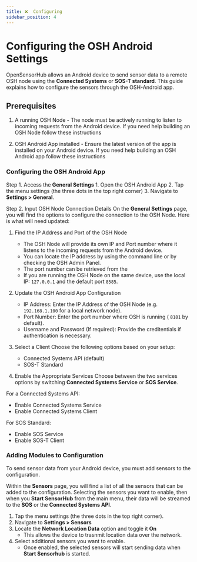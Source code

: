 ```yaml
---
title: ❌  Configuring
sidebar_position: 4
---
```


# Configuring the OSH Android Settings
OpenSensorHub allows an Android device to send sensor data to a remote OSH node using the **Connected Systems** or **SOS-T standard**. This guide explains how to configure the sensors through the OSH-Android app.

## Prerequisites
1. A running OSH Node - The node must be actively running to listen to incoming requests from the Android device. If you need help building an OSH Node follow these instructions 
<!-- [here](LINK). -->
2. OSH Android App installed - Ensure the latest version of the app is installed on your Android device. If you need help building an OSH Android app follow these instructions 
<!-- [here](LINK). -->
 


### Configuring the OSH Android App
Step 1. Access the **General Settings** 
    1. Open the OSH Android App
    2. Tap the menu settings (the three dots in the top right corner)
    3. Navigate to  **Settings > General**. 

Step 2. Input OSH Node Connection Details
On the **General Settings** page, you will find the options to configure the connection to the OSH Node. Here is what will need updated:

1. Find the IP Address and Port of the OSH Node
    - The OSH Node will provide its own IP and Port number where it listens to the incoming requests from the Android device.
    - You can locate the IP address by using the command line or by checking the OSH Admin Panel.
    - The port number can be retrieved from the 
    - If you are running the OSH Node on the same device, use the local IP: `127.0.0.1` and the default port `8585`.
2. Update the OSH Android App Configuration
    - IP Address: Enter the IP Address of the OSH Node (e.g. `192.168.1.100` for a local network node).
    - Port Number: Enter the port number where OSH is running ( `8181` by default).
    - Username and Password (If required): Provide the creditentials if authentication is necessary.

3. Select a Client
Choose the following options based on your setup:
    - Connected Systems API (default)
    - SOS-T Standard

4. Enable the Appropriate Services
Choose between the two services options by switching **Connected Systems Service** or **SOS Service**.


For a Connected Systems API:
- Enable Connected Systems Service
- Enable Connected Systems Client

For SOS Standard:
- Enable SOS Service
- Enable SOS-T Client



### Adding Modules to Configuration
To send sensor data from your Android device, you must add sensors to the configuration.

Within the **Sensors** page, you will find a list of all the sensors that can be added to the configuration. Selecting the sensors you want to enable, then when you **Start SensorHub** from the main menu, their data will be streamed to the **SOS** or the **Connected Systems API**. 

1. Tap the menu settings (the three dots in the top right corner).
2. Navigate to **Settings > Sensors**
3. Locate the **Network Location Data** option and toggle it **On**
    - This allows the device to trasnmit location data over the network. 
4. Select additional sensors you want to enable.
    - Once enabled, the selected sensors will start sending data when **Start Sensorhub** is started. 







